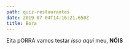 ```yaml
---
path: quiz-restaurantes
date: 2019-07-04T14:16:21.650Z
title: Bora
---
```

Eita pORRA vamos testar *isso aqui* meu, **NÓIS**
